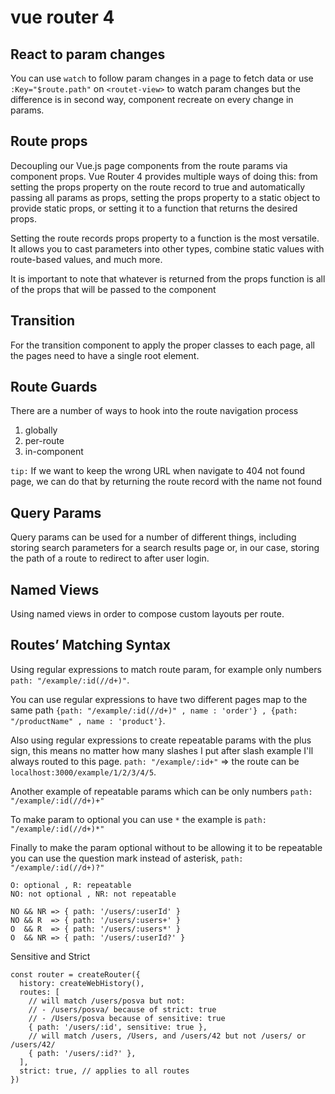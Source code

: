 # vue router 4

## React to param changes
You can use `watch` to follow param changes in a page to fetch data or use `:Key="$route.path"` on `<routet-view>` to watch param changes but the difference is in second way, component recreate on every change in params.

## Route props
Decoupling our Vue.js page components from the route params via component props. Vue Router 4 provides multiple ways of doing this: from setting the props property on the route record to true and automatically passing all params as props, setting the props property to a static object to provide static props, or setting it to a function that returns the desired props.

Setting the route records props property to a function is the most versatile. It allows you to cast parameters into other types, combine static values with route-based values, and much more.

It is important to note that whatever is returned from the props function is all of the props that will be passed to the component

## Transition
For the transition component to apply the proper classes to each page, all the pages need to have a single root element.

## Route Guards
There are a number of ways to hook into the route navigation process
1. globally
2. per-route
3. in-component

`tip:`
If we want to keep the wrong URL when navigate to 404 not found page, we can do that by returning the route record with the name not found

## Query Params
Query params can be used for a number of different things, including storing search parameters for a search results page or, in our case, storing the path of a route to redirect to after user login.

## Named Views
Using named views in order to compose custom layouts per route.

## Routes’ Matching Syntax
Using regular expressions to match route param, for example only numbers `path: "/example/:id(//d+)"`.

You can use regular expressions to have two different pages map to the same path `{path: "/example/:id(//d+)" , name : 'order'} , {path: "/productName" , name : 'product'}`.

Also using regular expressions to create repeatable params with the plus sign, this means no matter how many slashes I put after slash example I'll always routed to this page. `path: "/example/:id+"` => the route can be `localhost:3000/example/1/2/3/4/5`.

Another example of repeatable params which can be only numbers `path: "/example/:id(//d+)+"`

To make param to optional you can use `*` the example is `path: "/example/:id(//d+)*"`

Finally to make the param optional without to be allowing it to be repeatable you can use the question mark instead of asterisk, `path: "/example/:id(//d+)?"` 
~~~
O: optional , R: repeatable
NO: not optional , NR: not repeatable

NO && NR => { path: '/users/:userId' }
NO && R  => { path: '/users/:users+' }
O  && R  => { path: '/users/:users*' }
O  && NR => { path: '/users/:userId?' }
~~~
Sensitive and Strict

~~~
const router = createRouter({
  history: createWebHistory(),
  routes: [
    // will match /users/posva but not:
    // - /users/posva/ because of strict: true
    // - /Users/posva because of sensitive: true
    { path: '/users/:id', sensitive: true },
    // will match /users, /Users, and /users/42 but not /users/ or /users/42/
    { path: '/users/:id?' },
  ],
  strict: true, // applies to all routes
})
~~~
